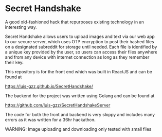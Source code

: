 # Secret Handshake

A good old-fashioned hack that repurposes existing technology in an interesting way.

Secret Handshake allows users to upload images and text via our web app to our secure server, which uses OTP encryption to post their hashed files on a designated subreddit for storage until needed. Each file is identified by a unique key provided by the user, so users can access their files anywhere and from any device with internet connection as long as they remember their key.

This repository is for the front end which was built in ReactJS and can be found at 

  https://luis-gzz.github.io/SecretHandshake/

The backend for the project was written using Golang and can be found at 

  https://github.com/luis-gzz/SecretHandshakeServer
  


The code for both the front and backend is very sloppy and includes many errors as it was written for a 36hr hackathon.

WARNING: Image uploading and downloading only tested with small files
